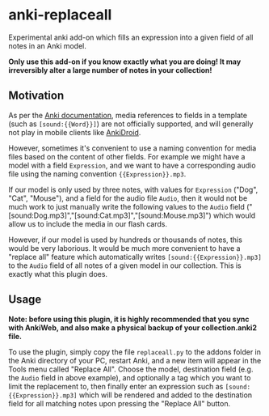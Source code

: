 anki-replaceall
===============

Experimental anki add-on which fills an expression into a given field of all notes in an Anki model.

**Only use this add-on if you know exactly what you are doing! It may irreversibly alter a large number of notes in your collection!**

Motivation
----------

As per the [Anki documentation](http://ankisrs.net/docs/manual.html#_media_amp_latex_references), media references to fields in a template (such as `[sound:{{Word}}]`) are not officially supported, and will generally not play in mobile clients like [AnkiDroid](https://code.google.com/p/ankidroid/).

However, sometimes it's convenient to use a naming convention for media files based on the content of other fields. For example we might have a model with a field `Expression`, and we want to have a corresponding audio file using the naming convention `{{Expression}}.mp3`. 

If our model is only used by three notes, with values for `Expression` ("Dog", "Cat", "Mouse"), and a field for the audio file `Audio`, then it would not be much work to just manually write the following values to the `Audio` field ("[sound:Dog.mp3]","[sound:Cat.mp3]","[sound:Mouse.mp3]") which would allow us to include the media in our flash cards.

However, if our model is used by hundreds or thousands of notes, this would be very laborious. It would be much more convenient to have a "replace all" feature which automatically writes `[sound:{{Expression}}.mp3]` to the `Audio` field of all notes of a given model in our collection. This is exactly what this plugin does.

Usage
-----

**Note: before using this plugin, it is highly recommended that you sync with AnkiWeb, and also make a physical backup of your collection.anki2 file.**

To use the plugin, simply copy the file `replaceall.py` to the addons folder in the Anki directory of your PC, restart Anki, and a new item will appear in the Tools menu called "Replace All". Choose the model, destination field (e.g. the `Audio` field in above example), and optionally a tag which you want to limit the replacement to, then finally enter an expression such as `[sound:{{Expression}}.mp3]` which will be rendered and added to the destination field for all matching notes upon pressing the "Replace All" button.
